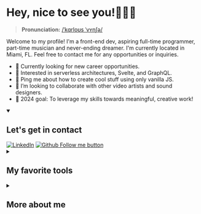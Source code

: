 # Hey, nice to see you!👨🏻‍💻

> **Pronunciation:** [&#x2F;ˈkɑrloʊs ˈvʏnʃə&#x2F;](http://ipa-reader.xyz/?text=%CB%88k%C9%91rlo%CA%8As%20%CB%88v%CA%8Fn%CA%83%C9%99&voice=Joey)

<!-- Note: GitHub converts the README Markdown to HTML and renders it on GitHub. After conversion, the HTML is sanitized, and for security reasons, it ignores certain HTML tags and attributes such as <script>, <style> etc. For this reason, I can use an align attribute instead of CSS. -->

Welcome to my profile! I'm a front-end dev, aspiring full-time programmer, part-time musician and never-ending dreamer. I'm currently located in Miami, FL. Feel free to contact me for any opportunities or inquiries.


- 🔭 Currently looking for new career opportunities.
- 🌱 Interested in serverless architectures, Svelte, and GraphQL.
- 💬 Ping me about how to create cool stuff using only vanilla JS.
- 👯 I’m looking to collaborate with other video artists and sound designers.
- 🥅 2024 goal: To leverage my skills towards meaningful, creative work!
<!-- - 🧐 Fun fact: Today is Thursday, September 5 *(powered by Github Actions)*. -->

<details open> 
  <summary><h2>Let's get in contact</h2></summary>
<a href="https://linkedin.com/in/carloswunsche"><img alt="LinkedIn" src="https://img.shields.io/badge/carloswunsche-0077B5?logo=linkedin&logoColor=white"/></a>
<a href="https://linkedin.com/in/carloswunsche"><img alt="Github Follow me button" src="https://img.shields.io/github/followers/carloswunsche.svg?style=social&label=Follow&maxAge=2592000"/></a>

</details>
<details> 
  <summary><h2>My favorite tools</h2></summary>

  <h3>Programming languages</h3>
  <p>
      <a href="#"><img alt="HTML" src="https://img.shields.io/badge/HTML-E34F26.svg?logo=html5&logoColor=white"></a>
      <a href="#"><img alt="CSS" src="https://img.shields.io/badge/CSS-1572B6.svg?logo=css3&logoColor=white"></a>
      <a href="#"><img alt="JavaScript" src="https://img.shields.io/badge/JavaScript-F7DF1E.svg?logo=javascript&logoColor=black"></a>
      <a href="#"><img alt="TypeScript" src="https://img.shields.io/badge/TypeScript-007ACC.svg?logo=typescript&logoColor=white"></a>
      <a href="#"><img alt="Node.js" src="https://img.shields.io/badge/Node.js-43853D.svg?logo=node.js&logoColor=white"></a>
      <a href="#"><img alt="Lua" src="https://img.shields.io/badge/Lua-2C2D72?logo=lua&logoColor=white"></a>
      <a href="#"><img alt="Nunjucks" src="https://img.shields.io/badge/Nunjucks-1C4913?logo=nunjucks&logoColor=white"></a>
      <a href="#"><img alt="Python" src="https://img.shields.io/badge/Python-14354C.svg?logo=python&logoColor=white"></a>
      <a href="#"><img alt="Markdown" src="https://img.shields.io/badge/Markdown-000000.svg?logo=markdown&logoColor=white"></a>
      <a href="#"><img alt="Bash" src="https://img.shields.io/badge/Bash-121011.svg?logo=gnu-bash&logoColor=white"></a>
  </p>

  <h3>Frameworks and libraries</h3>
  <p>
      <a href="#"><img alt="Express.js" src="https://img.shields.io/badge/Express.js-404d59.svg?logo=express&logoColor=white"></a>
      <a href="#"><img alt="React" src="https://img.shields.io/badge/React-20232a.svg?logo=react&logoColor=%2361DAFB"></a>
      <a href="#"><img alt="Material UI" src="https://img.shields.io/badge/Material--UI-0081CB?logo=material-ui&logoColor=white"></a>
      <a href="#"><img alt="Bootstrap" src="https://img.shields.io/badge/Bootstrap-7952B3.svg?logo=bootstrap&logoColor=white"></a>
      <a href="#"><img alt="p5.js" src="https://img.shields.io/badge/p5.js-ED225D?logo=p5dotjs&logoColor=white"></a>
  </p>

  <h3>Databases and cloud hosting</h3>
  <p>
      <a href="#"><img alt="MongoDB" src ="https://img.shields.io/badge/MongoDB-4ea94b.svg?logo=mongodb&logoColor=white"></a>
      <a href="#"><img alt="Heroku" src="https://img.shields.io/badge/Heroku-430098.svg?logo=heroku&logoColor=white"></a>
      <a href="#"><img alt="Notion" src="https://img.shields.io/badge/Notion-010101.svg?logo=notion&logoColor=white"></a>
      <a href="#"><img alt="MySQL" src="https://img.shields.io/badge/MySQL-00f.svg?logo=mysql&logoColor=white"></a>
      <a href="#"><img alt="Netlify" src="https://img.shields.io/badge/Netlify-00C7B7?logo=netlify&logoColor=white"></a>
      <a href="#"><img alt="GitHub Pages" src="https://img.shields.io/badge/GitHub%20Pages-327FC7.svg?logo=github&logoColor=white"></a>
  </p>

  <h3>Software and tools</h3>
  <p>
      <a href="#"><img alt="Visual Studio Code" src="https://img.shields.io/badge/Visual%20Studio%20Code-0078d7.svg?logo=visual-studio-code&logoColor=white"></a>
      <!-- <a href="#"><img alt="Ubuntu" src="https://img.shields.io/badge/Ubuntu-E95420?logo=ubuntu&logoColor=white"></a> -->
      <a href="#"><img alt="Adobe Photoshop" src="https://img.shields.io/badge/Adobe%20Photoshop-31A8FF?logo=Adobe%20Photoshop&logoColor=white"></a>
      <a href="#"><img alt="Canva" src="https://img.shields.io/badge/Canva-%2300C4CC.svg?logo=Canva&logoColor=white"></a>            	
      <a href="#"><img alt="Git" src="https://img.shields.io/badge/Git-F05033.svg?logo=git&logoColor=white"></a>
      <a href="#"><img alt="Postman" src="https://img.shields.io/badge/Postman-FF6C37?logo=postman&logoColor=white"></a>
      <a href="#"><img alt="Bitwarden" src="https://img.shields.io/badge/-Bitwarden-175DDC?logo=bitwarden&logoColor=white"></a> 
      <a href="#"><img alt="Excel" src="https://img.shields.io/badge/Microsoft_Excel-217346?logo=microsoft-excel&logoColor=white"></a> 
      <a href="#"><img alt="OBS Studio" src="https://img.shields.io/badge/-OBS-302E31?logo=obs-studio&logoColor=white"></a>
      <a href="#"><img alt="Ableton Live" src="https://img.shields.io/badge/Ableton%20Live-000?logo=abletonlive&logoColor=white"></a>


  </p>
</details>

<details> 
  <summary><h2>More about me</h2></summary>

```javascript
const carl = {
  pronouns: 'he' | 'him',
  code: [Javascript, Typescript, HTML, CSS, Nunjucks],
  tools: [React, MongoDB, MaterialUI],
  architecture: ['mvc', ...moreToCome],
  challenge:
    'Build my own game engine using vanilla JS before 2024',
};
```
</details>


